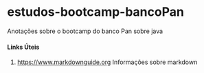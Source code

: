 # estudos-bootcamp-bancoPan
Anotações sobre o bootcamp do banco Pan  sobre java


#### Links Úteis
1. https://www.markdownguide.org
  Informações sobre markdown
